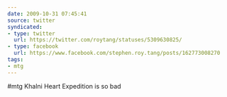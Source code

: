 ```yaml
---
date: 2009-10-31 07:45:41
source: twitter
syndicated:
- type: twitter
  url: https://twitter.com/roytang/statuses/5309630825/
- type: facebook
  url: https://www.facebook.com/stephen.roy.tang/posts/162773008270
tags:
- mtg
---
```


#mtg Khalni Heart Expedition is so bad